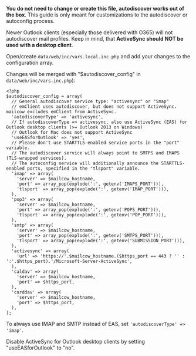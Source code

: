 **You do not need to change or create this file, autodiscover works out of the box**. This guide is only meant for customizations to the autodiscover or autoconfig process.

Newer Outlook clients (especially those delivered with O365) will not autodiscover mail profiles.
Keep in mind, that **ActiveSync should NOT be used with a desktop client**.

Open/create `data/web/inc/vars.local.inc.php` and add your changes to the configuration array.

Changes will be merged with "$autodiscover_config" in `data/web/inc/vars.inc.php`):

```
<?php
$autodiscover_config = array(
  // General autodiscover service type: "activesync" or "imap"
  // emClient uses autodiscover, but does not support ActiveSync. mailcow excludes emClient from ActiveSync.
  'autodiscoverType' => 'activesync',
  // If autodiscoverType => activesync, also use ActiveSync (EAS) for Outlook desktop clients (>= Outlook 2013 on Windows)
  // Outlook for Mac does not support ActiveSync
  'useEASforOutlook' => 'yes',
  // Please don't use STARTTLS-enabled service ports in the "port" variable.
  // The autodiscover service will always point to SMTPS and IMAPS (TLS-wrapped services).
  // The autoconfig service will additionally announce the STARTTLS-enabled ports, specified in the "tlsport" variable.
  'imap' => array(
    'server' => $mailcow_hostname,
    'port' => array_pop(explode(':', getenv('IMAPS_PORT'))),
    'tlsport' => array_pop(explode(':', getenv('IMAP_PORT'))),
  ),
  'pop3' => array(
    'server' => $mailcow_hostname,
    'port' => array_pop(explode(':', getenv('POPS_PORT'))),
    'tlsport' => array_pop(explode(':', getenv('POP_PORT'))),
  ),
  'smtp' => array(
    'server' => $mailcow_hostname,
    'port' => array_pop(explode(':', getenv('SMTPS_PORT'))),
    'tlsport' => array_pop(explode(':', getenv('SUBMISSION_PORT'))),
  ),
  'activesync' => array(
    'url' => 'https://'.$mailcow_hostname.($https_port == 443 ? '' : ':'.$https_port).'/Microsoft-Server-ActiveSync',
  ),
  'caldav' => array(
    'server' => $mailcow_hostname,
    'port' => $https_port,
  ),
  'carddav' => array(
    'server' => $mailcow_hostname,
    'port' => $https_port,
  ),
);
```

To always use IMAP and SMTP instead of EAS, set `'autodiscoverType' => 'imap'`.

Disable ActiveSync for Outlook desktop clients by setting "useEASforOutlook" to "no".
